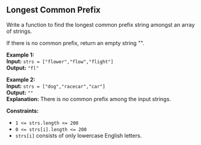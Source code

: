 ## Longest Common Prefix

Write a function to find the longest common prefix string amongst an array of strings.

If there is no common prefix, return an empty string "".

 

**Example 1:**  
**Input:** `strs = ["flower","flow","flight"]`  
**Output:** `"fl"`

**Example 2:**  
**Input:** `strs = ["dog","racecar","car"]`  
**Output:** `""`  
**Explanation:** There is no common prefix among the input strings.
 

**Constraints:**

- `1 <= strs.length <= 200`
- `0 <= strs[i].length <= 200`
- `strs[i]` consists of only lowercase English letters.
